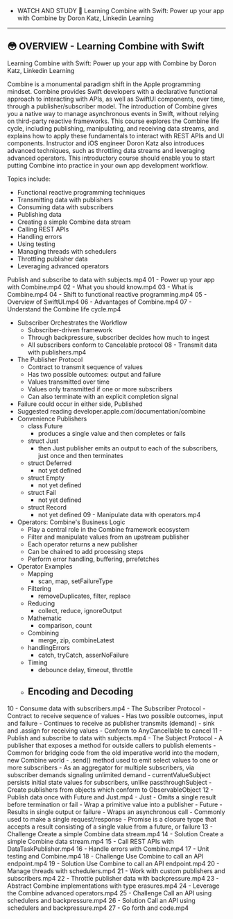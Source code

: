 - WATCH AND STUDY
🎥 Learning Combine with Swift: Power up your app with Combine by Doron Katz, Linkedin Learning

------------------------------------------------------------------------------------------------------
😳  OVERVIEW - Learning Combine with Swift
------------------------------------------------------------------------------------------------------
Learning Combine with Swift: Power up your app with Combine by Doron Katz, Linkedin Learning

Combine is a monumental paradigm shift in the Apple programming mindset. Combine provides Swift developers with a declarative functional approach to interacting with APIs, as well as SwiftUI components, over time, through a publisher/subscriber model. The introduction of Combine gives you a native way to manage asynchronous events in Swift, without relying on third-party reactive frameworks. This course explores the Combine life cycle, including publishing, manipulating, and receiving data streams, and explains how to apply these fundamentals to interact with REST APIs and UI components. Instructor and iOS engineer Doron Katz also introduces advanced techniques, such as throttling data streams and leveraging advanced operators. This introductory course should enable you to start putting Combine into practice in your own app development workflow.

Topics include:

- Functional reactive programming techniques
- Transmitting data with publishers
- Consuming data with subscribers
- Publishing data
- Creating a simple Combine data stream
- Calling REST APIs
- Handling errors
- Using testing
- Managing threads with schedulers
- Throttling publisher data
- Leveraging advanced operators

Publish and subscribe to data with subjects.mp4
01 - Power up your app with Combine.mp4
02 - What you should know.mp4
03 - What is Combine.mp4
04 - Shift to functional reactive programming.mp4
05 - Overview of SwiftUI.mp4
06 - Advantages of Combine.mp4
07 - Understand the Combine life cycle.mp4
- Subscriber Orchestrates the Workflow
	- Subscriber-driven framework
	- Through backpressure, subscriber decides how much to ingest
	- All subscribers conform to Cancelable protocol
08 - Transmit data with publishers.mp4
- The Publisher Protocol
	- Contract to transmit sequence of values
	- Has two possible outcomes: output and failure
	- Values transmitted over time
	- Values only transmitted if one or more subscribers
	- Can also terminate with an explicit completion signal
- Failure could occur in either side, Published
- Suggested reading developer.apple.com/documentation/combine
- Convenience Publishers
	- class Future
		- produces a single value and then completes or fails
	- struct Just
		- then Just publisher emits an output to each of the subscribers, just once and then terminates
	- struct Deferred
		- not yet defined
	- struct Empty
		- not yet defined
	- struct Fail
		- not yet defined
	- struct Record
		- not yet defined
09 - Manipulate data with operators.mp4
- Operators: Combine's Business Logic
	- Play a central role in the Combine framework ecosystem
	- Filter and manipulate values from an upstream publisher
	- Each operator returns a new publisher
	- Can be chained to add processing steps
	- Perform error handling, buffering,  prrefetches
- Operator Examples
	- Mapping
		- scan, map, setFailureType
	- Filtering
		- removeDuplicates, filter, replace
	- Reducing
		- collect, reduce, ignoreOutput
	- Mathematic
		- comparison, count
	- Combining
		- merge, zip, combineLatest
	- handlingErrors
		- catch, tryCatch, asserNoFailure
	- Timing
		- debounce delay, timeout, throttle
	- Encoding and Decoding
		-  
10 - Consume data with subscribers.mp4
	- The Subscriber Protocol
		- Contract to receive sequence of values
		- Has two possible outcomes, input and failure
		- Continues to receive as publisher transmits (demand)
		- sink and .assign for receiving values
		- Conform to AnyCancellable to cancel
11 - Publish and subscribe to data with subjects.mp4
	- The Subject Protocol
		- A publisher that exposes a method for outside callers to publish elements
		- Common for bridging code from the old imperative world into the modern, new Combine world
		- .send() method used to emit select values to one or more subscribers
		- As an aggregator for multiple subscribers, via subscriber demands signaling unlimited demand
		- currentValueSubject persists initial state values for subscribers, unlike passthroughSubject
		- Create publishers from objects which conform to ObservableObject
12 - Publish data once with Future and Just.mp4
	- Just
		- Omits a single result before termination or fail
		- Wrap a primitive value into a publisher
	- Future
		- Results in single output or failure
		- Wraps an asynchronous call
		- Commonly used to make a single request/response
		- Promise  is a closure tyope that accepts a result consisting of a single value from a future, or failure
13 - Challenge Create a simple Combine data stream.mp4
14 - Solution Create a simple Combine data stream.mp4
15 - Call REST APIs with DataTaskPublisher.mp4
16 - Handle errors with Combine.mp4
17 - Unit testing and Combine.mp4
18 - Challenge Use Combine to call an API endpoint.mp4
19 - Solution Use Combine to call an API endpoint.mp4
20 - Manage threads with schedulers.mp4
21 - Work with custom publishers and subscribers.mp4
22 - Throttle publisher data with backpressure.mp4
23 - Abstract Combine implementations with type erasures.mp4
24 - Leverage the Combine advanced operators.mp4
25 - Challenge Call an API using schedulers and backpressure.mp4
26 - Solution Call an API using schedulers and backpressure.mp4
27 - Go forth and code.mp4
